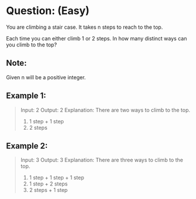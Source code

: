 # Question: (Easy)

You are climbing a stair case. It takes n steps to reach to the top.

Each time you can either climb 1 or 2 steps. In how many distinct ways can you climb to the top?

## Note: 
Given n will be a positive integer.

## Example 1:

>Input: 2
>Output:  2
>Explanation:  There are two ways to climb to the top.
>
>1. 1 step + 1 step
>2. 2 steps

## Example 2:

>Input: 3
>Output:  3
>Explanation:  There are three ways to climb to the top.
>
>1. 1 step + 1 step + 1 step
>2. 1 step + 2 steps
>3. 2 steps + 1 step
